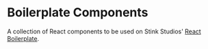 # Boilerplate Components

A collection of React components to be used on Stink Studios' [React Boilerplate](https://github.com/Stinkstudios/boilerplate-react).

